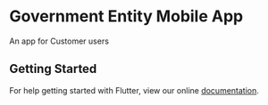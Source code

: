 # Government Entity Mobile App

An app  for Customer users

## Getting Started

For help getting started with Flutter, view our online
[documentation](https://flutter.io/).
